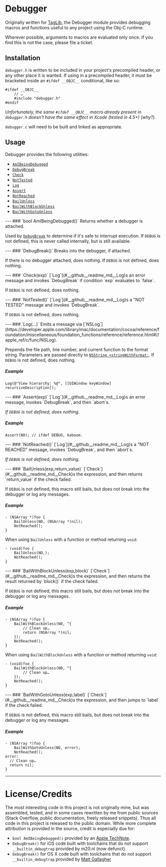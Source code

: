 Debugger
========

Originally written for [TagLib](https://github.com/numist/TagLib), the Debugger module provides debugging macros and functions useful to any project using the Obj-C runtime.

Wherever possible, arguments to macros are evaluated only once. If you find this is not the case, please file a ticket.

Installation
------------

`debugger.h` is written to be included in your project's precompiled header, or any other place it is wanted. If using in a precompiled header, it must be bracketed inside an `#ifdef __OBJC__` conditional, like so:

    #ifdef __OBJC__
        // …
        #include "debugger.h"
    #endif

<em>Unfortunately, the same `#ifdef __OBJC__` macro already present in `debugger.h` doesn't have the same effect in Xcode (tested in 4.5+) (why?).</em>

`debugger.c` will need to be built and linked as appropriate.

Usage
-----

Debugger provides the following utilities:

* [`AmIBeingDebugged`](#__github__readme_md__AmIBeingDebugged)
* [`DebugBreak`](#__github__readme_md__DebugBreak)
* [`Check`](#__github__readme_md__Check)
* [`NotTested`](#__github__readme_md__NotTested)
* [`Log`](#__github__readme_md__Log)
* [`Assert`](#__github__readme_md__Assert)
* [`NotReached`](#__github__readme_md__NotReached)
* [`BailUnless`](#__github__readme_md__BailUnless)
* [`BailWithBlockUnless`](#__github__readme_md__BailWithBlockUnless)
* [`BailWithGotoUnless`](#__github__readme_md__BailWithGotoUnless)

<a name="__github__readme_md__AmIBeingDebugged" />
---
### `bool AmIBeingDebugged()`
Returns whether a debugger is attached.

Used by [`DebugBreak`](#__github__readme_md__DebugBreak) to determine if it's safe to interrupt execution. If `DEBUG` is not defined, this is never called internally, but is still available.

<a name="__github__readme_md__DebugBreak" />
---
### `DebugBreak()`
Breaks into the debugger, if attached.

If there is no debugger attached, does nothing. If `DEBUG` is not defined, does nothing.

<a name="__github__readme_md__Check" />
---
### `Check(exp)`
[`Log`](#__github__readme_md__Log)s an error message and invokes `DebugBreak` if condition `exp` evaluates to `false`.

If `DEBUG` is not defined, does nothing.

<a name="__github__readme_md__NotTested" />
---
### `NotTested()`
[`Log`](#__github__readme_md__Log)s a "NOT TESTED" message and invokes `DebugBreak`.

If `DEBUG` is not defined, does nothing.

<a name="__github__readme_md__Log" />
---
### `Log(…)`
Emits a message via [`NSLog`](https://developer.apple.com/library/mac/documentation/cocoa/reference/foundation/miscellaneous/foundation_functions/reference/reference.html#//apple_ref/c/func/NSLog).

Prepends the file path, line number, and current function to the format string. Parameters are passed directly to [`NSString +stringWithFormat:`](https://developer.apple.com/library/mac/documentation/Cocoa/Reference/Foundation/Classes/NSString_Class/Reference/NSString.html#//apple_ref/occ/clm/NSString/stringWithFormat:). If `DEBUG` is not defined, does nothing.

##### Example

    Log(@"View hierarchy: %@", [[UIWindow keyWindow] recursiveDescription]);

<a name="__github__readme_md__Assert" />
---
### `Assert(exp)`
[`Log`](#__github__readme_md__Log)s an error message, invokes `DebugBreak`, and then `abort`s.

<em>If `DEBUG` is not defined, does nothing</em>.

##### Example

    Assert(NO); // ifdef DEBUG, kaboom.

<a name="__github__readme_md__NotReached" />
---
### `NotReached()`
[`Log`](#__github__readme_md__Log)s a "NOT REACHED" message, invokes `DebugBreak`, and then `abort`s.

<em>If `DEBUG` is not defined, does nothing</em>.

<a name="__github__readme_md__BailUnless" />
---
### `BailUnless(exp,return_value)`
[`Check`](#__github__readme_md__Check)s the expression, and then returns `return_value` if the check failed.

If `DEBUG` is not defined, this macro still bails, but does not break into the debugger or log any messages.

##### Example

    - (NSArray *)foo {
        BailUnless(NO, (NSArray *)nil);
        NotReached();
    }

When using `BailUnless` with a function or method returning `void`:

    - (void)foo {
        BailUnless(NO,);
        NotReached();
    }

<a name="__github__readme_md__BailWithBlockUnless" />
---
### `BailWithBlockUnless(exp,block)`
[`Check`](#__github__readme_md__Check)s the expression, and then returns the result returned by `block()` if the check failed.

If `DEBUG` is not defined, this macro still bails, but does not break into the debugger or log any messages.

##### Example

    - (NSArray *)foo {
        BailWithBlockUnless(NO, ^{
            // Clean up…
            return (NSArray *)nil;
        });
        NotReached();
    }

When using `BailWithBlockUnless` with a function or method returning `void`:

    - (void)foo {
        BailWithBlockUnless(NO, ^{
            // Clean up…
        });
        NotReached();
    }

<a name="__github__readme_md__BailWithGotoUnless" />
---
### `BailWithGotoUnless(exp,label)`
[`Check`](#__github__readme_md__Check)s the expression, and then jumps to `label` if the check failed.

If `DEBUG` is not defined, this macro still bails, but does not break into the debugger or log any messages.

##### Example

    - (NSArray *)foo {
        BailWithGotoUnless(NO, error);
        NotReached();
    error:
      // Clean up…
      return nil;
    }

---

License/Credits
===============

The most interesting code in this project is not originally mine, but was assembled, tested, and in some cases rewritten by me from public sources (Stack Overflow, public documentation, freely released snippets). Thus all code in this project is released to the public domain. While more complete attribution is provided in the source, credit is especially due for:

* `bool AmIBeingDebugged()` provided by an [Apple TechNote](http://developer.apple.com/library/mac/#qa/qa1361/_index.html).
* `DebugBreak()` for iOS code built with toolchains that do not support `__builtin_debugtrap` provided by m20.nl (now defunct)
* `DebugBreak()` for OS X code built with toolchains that do not support `__builtin_debugtrap` provided by [Matt Gallagher](http://cocoawithlove.com/2008/03/break-into-debugger.html)
